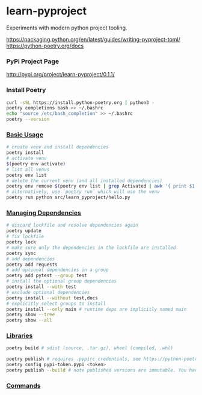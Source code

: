 # learn-pyproject

Experiments with modern python project tooling.

https://packaging.python.org/en/latest/guides/writing-pyproject-toml/
https://python-poetry.org/docs

### PyPi Project Page
http://pypi.org/project/learn-pyproject/0.1.1/

### Install Poetry

```sh
curl -sSL https://install.python-poetry.org | python3 -
poetry completions bash >> ~/.bashrc
echo "source /etc/bash_completion" >> ~/.bashrc
poetry --version
```

### [Basic Usage](https://python-poetry.org/docs/basic-usage/)

```sh
# create venv and install dependencies
poetry install
# activate venv
$(poetry env activate)
# list all venvs
poetry env list
# delete the current venv (and all installed dependencies)
poetry env remove $(poetry env list | grep Activated | awk '{ print $1 }')
# alternatively, use `poetry run` which will use the venv
poetry run python src/learn_pyproject/hello.py
```

### [Managing Dependencies](https://python-poetry.org/docs/managing-dependencies/)

```sh
# discard lockfile and resolve dependencies again
poetry update
# fix lockfile
poetry lock
# make sure only the dependencies in the lockfile are installed
poetry sync
# add dependencies
poetry add requests
# add optional dependencies in a group
poetry add pytest --group test
# install the optional group dependencies
poetry install --with test
# exclude optional dependencies
poetry install --without test,docs
# explicitly select groups to install
poetry install --only main # runtime deps are implicitly named main
poetry show --tree
poetry show --all
```

### [Libraries](https://python-poetry.org/docs/libraries/)

```sh
poetry build # sdist (source, .tar.gz), wheel (compiled, .whl)

poetry publish # requires .pypirc credentials, see https://python-poetry.org/docs/repositories/#configuring-credentials
poetry config pypi-token.pypi <token>
poetry publish --build # note published versions are immutable. You have to change the version number to publish again. Use semver.
```

### [Commands](https://python-poetry.org/docs/cli/)